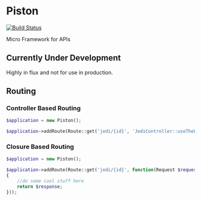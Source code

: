 # Piston

[![Build Status](https://travis-ci.org/refinery29/piston.svg?branch=master)](https://travis-ci.org/refinery29/piston)

Micro Framework for APIs

## Currently Under Development

Highly in flux and not for use in production. 

## Routing

### Controller Based Routing

```php
$application = new Piston();

$application->addRoute(Route::get('jedi/{id}', 'JediController::useTheForce'));

```

### Closure Based Routing

```php
$application = new Piston();

$application->addRoute(Route::get('jedi/{id}', function(Request $request, Response $response)
{
    //do some cool stuff here
    return $response;
}));

```
